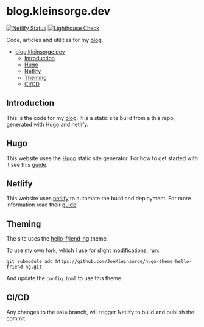 # blog.kleinsorge.dev

[![Netlify Status](https://api.netlify.com/api/v1/badges/9d9f896a-16b7-42f9-b874-d2493b10be37/deploy-status)](https://app.netlify.com/sites/joekleinsorge/deploys) [![Lighthouse Check](https://github.com/JoeyKleinsorge/blog/actions/workflows/lighthouse_check.yml/badge.svg?branch=main)](https://github.com/JoeyKleinsorge/blog/actions/workflows/lighthouse_check.yml)

Code, articles and utilities for my [blog](https://blog.kleinsorge.dev).

- [blog.kleinsorge.dev](#blogkleinsorgedev)
  - [Introduction](#introduction)
  - [Hugo](#hugo)
  - [Netlify](#netlify)
  - [Theming](#theming)
  - [CI/CD](#cicd)

## Introduction

This is the code for my [blog](https://blog.kleinsorge.dev). It is a static site build from a this repo, generated with [Hugo](https://gohugo.io/) and [netlify](https://www.netlify.com).

## Hugo

This website uses the [Hugo](https://gohugo.io/) static site generator. For how to get started with it see this [guide](https://gohugo.io/getting-started/quick-start/).

## Netlify

This website uses [netlify](https:/netlify.com) to automate the build and deployment. For more information read their [guide](https://docs.netlify.com/?_gl=1%2a1y0luh0%2a_gcl_aw%2aR0NMLjE2MzE2Njk4MjYuQ2owS0NRandrSUdLQmhDeEFSSXNBSU5NaW9MUTRTMFliaDc5U24wVVVIcDlhRHRILWZ4U3RRWllVeldaRVljc1VsNW1takUtRlJLT3laY2FBcHcwRUFMd193Y0I.)

## Theming

The site uses the [hello-friend-ng](https://github.com/rhazdon/hugo-theme-hello-friend-ng) theme.

To use my own fork, which I use for slight modifications, run:

```
git submodule add https://github.com/JoeKleinsorge/hugo-theme-hello-friend-ng.git
```

And update the `config.toml` to use this theme.

## CI/CD

Any changes to the `main` branch, will trigger Netlify to build and publish the commit.
